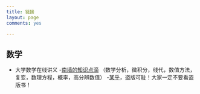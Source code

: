 ```yaml
---
title: 链接
layout: page
comments: yes

---
```


## 数学
- 大学数学在线讲义
  -[南墙的知识点滴](https://www.nwall.top/) （数学分析，微积分，线代，数值方法，复变，数理方程，概率，高分辨数值）
  -[某乎](https://zhuanlan.zhihu.com/p/623177206)，盗版可耻！大家一定不要看盗版书！
